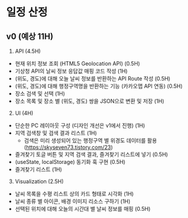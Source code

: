 # 일정 산정

## v0 (예상 11H)

1. API (4.5H)

- 현재 위치 정보 조회 (HTML5 Geolocation API) (0.5H)
- 기상청 API의 날씨 정보 응답값 매핑 코드 작성 (1H)
- (위도, 경도)에 대해 오늘 날씨 정보를 반환하는 API Route 작성 (0.5H)
- (위도, 경도)에 대해 행정구역명을 반환하는 기능 (카카오맵 API 연동) (0.5H)
- 장소 검색 및 선택 (1H)
- 장소 목록 및 장소 별 (위도, 경도) 쌍을 JSON으로 변환 및 저장 (1H)

2. UI (4H)

- 단순한 PC 레이아웃 구성 (디자인 개선은 v1에서 진행) (1H)
- 지역 검색창 및 검색 결과 리스트 (1H)
  - 검색은 미리 생성되어 있는 행정구역 별 위경도 데이터를 활용 (https://skyseven73.tistory.com/23)
- 즐겨찾기 토글 버튼 및 지역 검색 결과, 즐겨찾기 리스트에 넣기 (0.5H)
- (useState, localStorage) 동기화 훅 구현 (0.5H)
- 즐겨찾기 리스트 (1H)

3. Visualization (2.5H)

- 날씨 목록을 수평 리스트 상의 카드 형태로 시각화 (1H)
- 날씨 종류 별 아이콘, 배경 이미지 리소스 구하기 (1H)
- 선택된 위치에 대해 오늘의 시간대 별 날씨 정보를 매핑 (0.5H)
